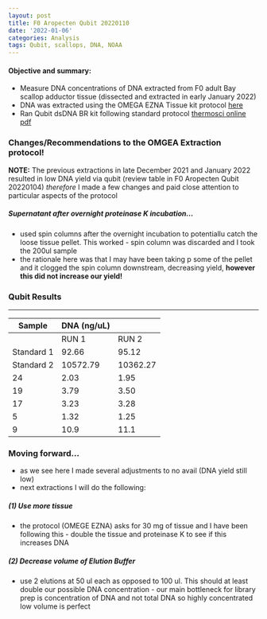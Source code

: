 ```yaml
---
layout: post
title: F0 Aropecten Qubit 20220110
date: '2022-01-06'
categories: Analysis
tags: Qubit, scallops, DNA, NOAA
---
```


#### **Objective and summary:**

- Measure DNA concentrations of DNA extracted from F0 adult Bay scallop adductor tissue (dissected and extracted in early January 2022)
- DNA was extracted using the OMEGA EZNA Tissue kit protocol [here](https://samgurr.github.io/SamJGurr_Lab_Notebook/Airradians-adult-DNA-extractions/)
- Ran Qubit dsDNA BR kit following standard protocol [thermosci online pdf](https://www.thermofisher.com/document-connect/document-connect.html?url=https%3A%2F%2Fassets.thermofisher.com%2FTFS-Assets%2FLSG%2Fmanuals%2FQubit_dsDNA_BR_Assay_UG.pdf)

### Changes/Recommendations to the OMGEA Extraction protocol!
**NOTE:** The previous extractions in late December 2021 and January 2022 resulted in low DNA yield via qubit (review table in F0 Aropecten Qubit 20220104) *therefore* I made a few changes and paid close attention to particular aspects of the protocol

##### Supernatant after overnight proteinase K incubation...
- used spin columns after the overnight incubation to potentiallu catch the loose tissue pellet. This worked - spin column was discarded and I took the 200ul sample 
- the rationale here was that I may have been taking p some of the pellet and it clogged the spin column downstream, decreasing yield, **however this did not increase our yield!**

### Qubit Results
----------

| Sample        | DNA (ng/uL)  |           |  
| ------        | -----------  |       -   |  
|               |    RUN 1     |    RUN 2  |      
| Standard 1 	|    92.66     |    95.12  |     
| Standard 2 	|   10572.79   |   10362.27|     
| 24         	|     2.03     |     1.95  |     
| 19        	|     3.79     |     3.50  |    
| 17         	|     3.23     |    3.28   |     
| 5         	|     1.32     |     1.25  |     
| 9         	|     10.9     |     11.1  |      


### Moving forward...

- as we see here I made several adjustments to no avail (DNA yield still low)
- next extractions I will do the following: 
	
##### (1) Use more tissue 
- the protocol (OMEGE EZNA) asks for 30 mg of tissue and I have been following this - double the tissue and proteinase K to see if this increases DNA 

##### (2) Decrease volume of Elution Buffer 
- use 2 elutions at 50 ul each as opposed to 100 ul. This should at least double our possible DNA concentration - our main bottleneck for library prep is concentration of DNA and not total DNA so highly concentrated low volume is perfect
